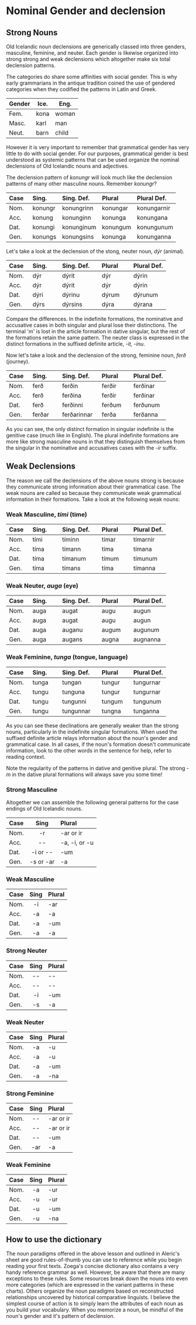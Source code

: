 # Nominal Gender and declension

## Strong Nouns

Old Icelandic noun declensions are generically classed into three genders, masculine, feminine, and neuter. Each gender is likewise organized into strong strong and weak declensions which altogether make six total declension patterns.

The categories do share some affinities with social gender. This is why early grammarians in the antique tradition coined the use of gendered categories when they codified the patterns in Latin and Greek.

Gender | Ice. | Eng.
-------|------|------
Fem.   | kona | woman
Masc.  | karl | man
Neut.  | barn | child

However it is very important to remember that grammatical gender has very little to do with social gender. For our purposes, grammatical gender is best understood as systemic patterns that can be used organize the nominal declensions of Old Icelandic nouns and adjectives. 

The declension pattern of _konungr_ will look much like the declension patterns of many other masculine nouns. Remember _konungr_?

| Case &nbsp; | Sing. &nbsp; &nbsp; &nbsp; | Sing. Def. &nbsp; &nbsp; | Plural &nbsp; &nbsp; &nbsp; | Plural Def.|
|:-----|:---------|:-----------|:---------|:------------|
| Nom. | konungr  | konungrinn | konungar | konungarnir |
| Acc. | konung   | konunginn  | konunga  | konungana   |
| Dat. | konungi  | konunginum | konungum | konungunum  |
| Gen. | konungs  | konungsins | konunga  | konunganna  |

Let's take a look at the declension of the stong, neuter noun, _dýr_ (animal). 

| Case &nbsp; | Sing. &nbsp; &nbsp; &nbsp; | Sing. Def. &nbsp; &nbsp; | Plural &nbsp; &nbsp; &nbsp; | Plural Def.|
|:-----|:-----|:--------|:------|:--------|
| Nom. | dýr  | dýrit   | dýr   | dýrin   |
| Acc. | dýr  | dýrit   | dýr   | dýrin   |
| Dat. | dýri | dýrinu  | dýrum | dýrunum |
| Gen. | dýrs | dýrsins | dýra  | dýrana  |

Compare the differences. In the indefinite formations, the nominative and accusative cases in both singular and plural lose their distinctions. The terminal 'm' is lost in the article formation in dative singular, but the rest of the formations retain the same pattern. The neuter class is expressed in the distinct formations in the suffixed definite article, _-it, -inu_.

Now let's take a look and the declension of the strong, feminine noun, _ferð_ (journey).

| Case &nbsp; | Sing. &nbsp; &nbsp; &nbsp; | Sing. Def. &nbsp; &nbsp; | Plural &nbsp; &nbsp; &nbsp; | Plural Def.|
|:-----|:---------|:------------|:-------|:---------|
| Nom. | ferð     | ferðin      | ferðir | ferðinar |
| Acc. | ferð     | ferðina     | ferðir | ferðinar |
| Dat. | ferð     | ferðinni    | ferðum | ferðunum |
| Gen. | ferðar   | ferðarinnar | ferða  | ferðanna |

As you can see, the only distinct formation in singular indefinite is the genitive case (much like in English). The plural indefinite formations are more like strong masculine nouns in that they distinguish themselves from the singular in the nominative and accusatives cases with the _-ir_ suffix.

## Weak Declensions

The reason we call the declensions of the above nouns strong is because they communicate strong information about their grammatical case. The weak nouns are called so because they communicate weak grammatical information in their formations. Take a look at the following weak nouns:

### Weak Masculine, _tími_ (time)

| Case &nbsp; | Sing. &nbsp; &nbsp; &nbsp; | Sing. Def. &nbsp; &nbsp; | Plural &nbsp; &nbsp; &nbsp; | Plural Def.|
|:-----|:---------|:-----------|:---------|:------------|
| Nom. | tími | tíminn  | tímar | tímarnir |
| Acc. | tíma | tímann  | tíma  | tímana   |
| Dat. | tíma | tímanum | tímum | tímunum  |
| Gen. | tíma | tímans  | tíma  | tímanna  |

### Weak Neuter, _auga_ (eye)

| Case &nbsp; | Sing. &nbsp; &nbsp; &nbsp; | Sing. Def. &nbsp; &nbsp; | Plural &nbsp; &nbsp; &nbsp; | Plural Def.|
|:-----|:-----|:-------|:------|:---------|
| Nom. | auga | augat  | augu  | augun    |
| Acc. | auga | augat  | augu  | augun    |
| Dat. | auga | auganu | augum | augunum  |
| Gen. | auga | augans | augna | augnanna |


### Weak Feminine, _tunga_ (tongue, language)

| Case &nbsp; | Sing. &nbsp; &nbsp; &nbsp; | Sing. Def. &nbsp; &nbsp; | Plural &nbsp; &nbsp; &nbsp; | Plural Def.|
|:-----|:---------|:-----------|:---------|:------------|
| Nom. | tunga  | tungan    | tungur  | tungurnar |
| Acc. | tungu  | tunguna   | tungur  | tungurnar |
| Dat. | tungu  | tungunni  | tungum  | tungunum  |
| Gen. | tungu  | tungunnar | tungna  | tunganna  |

As you can see these declinations are generally weaker than the strong nouns, particularly in the indefinite singular formations. When used the suffixed definite article relays information about the noun's gender and grammatical case. In all cases, if the noun's formation doesn't communicate information, look to the other words in the sentence for help, refer to reading context. 

Note the regularity of the patterns in dative and genitive plural. The strong _-m_ in the dative plural formations will always save you some time!

### Strong Masculine

Altogether we can assemble the following general patterns for the case endings of Old Icelandic nouns.

| Case | Sing | Plural |
|:-----|:----:|:-------|
| Nom. |  -r  |  -ar or ir  |
| Acc. |  --  |  -a, -i, or -u |
| Dat. | -i or -- | -um | 
| Gen. | -s or -ar| -a  |

### Weak Masculine

| Case | Sing | Plural |
|:-----|:----:|:-------|
| Nom. |  -i  |  -ar   |
| Acc. |  -a  |  -a    |
| Dat. |  -a  |  -um   | 
| Gen. |  -a  |  -a    |

### Strong Neuter

| Case | Sing | Plural |
|:-----|:----:|:-------|
| Nom. |  --  |  --    |
| Acc. |  --  |  --    |
| Dat. | -i   | -um    | 
| Gen. | -s   |  -a    |

### Weak Neuter

| Case | Sing | Plural |
|:-----|:----:|:-------|
| Nom. |  -a  |  -u    |
| Acc. |  -a  |  -u    |
| Dat. |  -a  |  -um   | 
| Gen. |  -a  |  -na   |

### Strong Feminine

| Case | Sing | Plural |
|:-----|:----:|:-------|
| Nom. |  --  |  -ar or ir  |
| Acc. |  --  |  -ar or ir |
| Dat. |  --  |  -um   | 
| Gen. |  -ar | -a     |

### Weak Feminine

| Case | Sing | Plural |
|:-----|:----:|:-------|
| Nom. |  -a  |  -ur   |
| Acc. |  -u  |  -ur   |
| Dat. |  -u  |  -um   | 
| Gen. |  -u  |  -na   |

## How to use the dictionary

The noun paradigms offered in the above lesson and outlined in Aleric's sheet are good rules-of-thumb you can use to reference while you begin reading your first texts. Zoega's concise dictionary also contains a very handy reference grammar as well. However, be aware that there are many exceptions to these rules. Some resources break down the nouns into even more categories (which are expressed in the variant patterns in these charts). Others organize the noun paradigms based on reconstructed relationships uncovered by historical comparative linguists. I believe the simplest course of action is to simply learn the attributes of each noun as you build your vocabulary. When you memorize a noun, be mindful of the noun's gender and it's pattern of declension.


